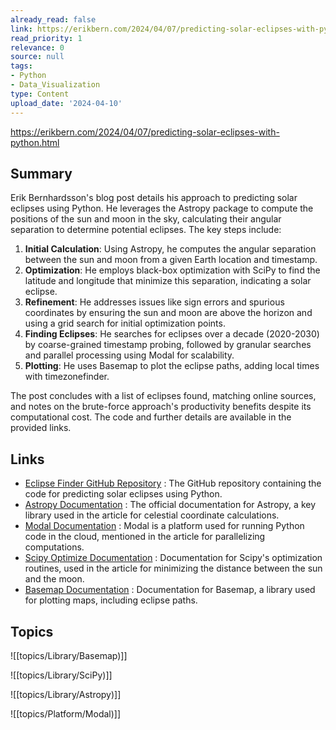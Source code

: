 ```yaml
---
already_read: false
link: https://erikbern.com/2024/04/07/predicting-solar-eclipses-with-python.html
read_priority: 1
relevance: 0
source: null
tags:
- Python
- Data_Visualization
type: Content
upload_date: '2024-04-10'
---
```


https://erikbern.com/2024/04/07/predicting-solar-eclipses-with-python.html
## Summary

Erik Bernhardsson's blog post details his approach to predicting solar eclipses using Python. He leverages the Astropy package to compute the positions of the sun and moon in the sky, calculating their angular separation to determine potential eclipses. The key steps include:

1. **Initial Calculation**: Using Astropy, he computes the angular separation between the sun and moon from a given Earth location and timestamp.
2. **Optimization**: He employs black-box optimization with SciPy to find the latitude and longitude that minimize this separation, indicating a solar eclipse.
3. **Refinement**: He addresses issues like sign errors and spurious coordinates by ensuring the sun and moon are above the horizon and using a grid search for initial optimization points.
4. **Finding Eclipses**: He searches for eclipses over a decade (2020-2030) by coarse-grained timestamp probing, followed by granular searches and parallel processing using Modal for scalability.
5. **Plotting**: He uses Basemap to plot the eclipse paths, adding local times with timezonefinder.

The post concludes with a list of eclipses found, matching online sources, and notes on the brute-force approach's productivity benefits despite its computational cost. The code and further details are available in the provided links.
## Links

- [Eclipse Finder GitHub Repository](https://github.com/erikbern/eclipse-finder) : The GitHub repository containing the code for predicting solar eclipses using Python.
- [Astropy Documentation](https://www.astropy.org/) : The official documentation for Astropy, a key library used in the article for celestial coordinate calculations.
- [Modal Documentation](https://modal.com) : Modal is a platform used for running Python code in the cloud, mentioned in the article for parallelizing computations.
- [Scipy Optimize Documentation](https://docs.scipy.org/doc/scipy/reference/optimize.html) : Documentation for Scipy's optimization routines, used in the article for minimizing the distance between the sun and the moon.
- [Basemap Documentation](https://matplotlib.org/basemap/stable/) : Documentation for Basemap, a library used for plotting maps, including eclipse paths.

## Topics

![[topics/Library/Basemap)]]

![[topics/Library/SciPy)]]

![[topics/Library/Astropy)]]

![[topics/Platform/Modal)]]